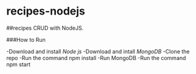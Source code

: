 # recipes-nodejs

##recipes CRUD with NodeJS.

###How to Run

-Download and install *Node js*
-Download and intall *MongoDB*
-Clone the repo
-Run the command npm install
-Run MongoDB
-Run the command npm start

